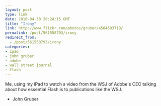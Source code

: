 ```yaml
---
layout: post
type: link
date: 2010-04-30 20:24:15 GMT
title: "Irony"
link: http://www.flickr.com/photos/gruber/4564503719/
permalink: /post/561558793/irony
redirect_from: 
  - /post/561558793/irony
categories:
- ipad
- john gruber
- adobe
- wall street journal
- flash
---
```

Me, using my iPad to watch a video from the WSJ of Adobe's CEO talking about how essential Flash is to publications like the WSJ. 

- John Gruber